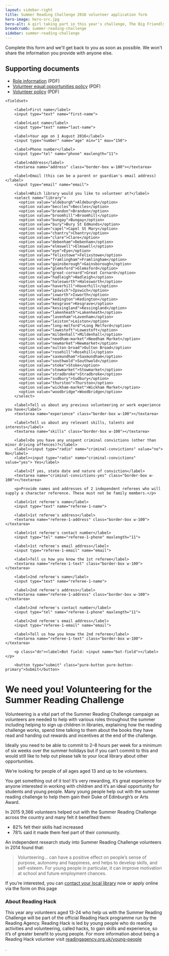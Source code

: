 ```yaml
---
layout: sidebar-right
title: Summer Reading Challenge 2016 volunteer application form
hero-image: hero-src.jpg
hero-alt: A girl taking part in this year's challenge, The Big Friendly Read
breadcrumb: summer-reading-challenge
sidebar: summer-reading-challenge
---
```

Complete this form and we'll get back to you as soon as possible. We won't share the information you provide with anyone else.

<h2>Supporting documents</h2>
<ul>
 	<li><a href="/assets/pdf/src-volunteer-role-profile.pdf">Role information</a> (PDF)</li>
 	<li><a href="/assets/pdf/src-volunteer-equal-opportunity-statement.pdf">Volunteer equal opportunities policy</a> (PDF)</li>
 	<li><a href="/assets/pdf/src-volunteer-policy.pdf">Volunteer policy</a> (PDF)</li>
</ul>

<form class="pure-form pure-form-stacked" netlify netlify-honeypot="bot-field" name="summer-reading-challenge-volunteer" action="confirmation">

    <fieldset>

        <label>First name</label>
        <input type="text" name="first-name">

        <label>Last name</label>
        <input type="text" name="last-name">

        <label>Your age on 1 August 2016</label>
        <input type="number" name="age" min="1" max="150">

        <label>Phone number</label>
        <input type="tel" name="phone" maxlength="11">

        <label>Address</label>
        <textarea name="address" class="border-box w-100"></textarea>

        <label>Email (this can be a parent or guardian's email address)</label>
        <input type="email" name="email">

        <label>Which library would you like to volunteer at?</label>
        <select name="library">
          <option value="aldeburgh">Aldeburgh</option>
          <option value="beccles">Beccles</option>
          <option value="brandon">Brandon</option>
          <option value="broomhill">Broomhill</option>
          <option value="bungay">Bungay</option>
          <option value="bury">Bury St Edmunds</option>
          <option value="capel">Capel St Mary</option>
          <option value="chantry">Chantry</option>
          <option value="clare">Clare</option>
          <option value="debenham">Debenham</option>
          <option value="elmswell">Elmswell</option>
          <option value="eye">Eye</option>
          <option value="felixstowe">Felixstowe</option>
          <option value="framlingham">Framlingham</option>
          <option value="gainsborough">Gainsborough</option>
          <option value="glemsford">Glemsford</option>
          <option value="great-cornard">Great Cornard</option>
          <option value="hadleigh">Hadleigh</option>
          <option value="halesworth">Halesworth</option>
          <option value="haverhill">Haverhill</option>
          <option value="ipswich">Ipswich</option>
          <option value="ixworth">Ixworth</option>
          <option value="kedington">Kedington</option>
          <option value="kesgrave">Kesgrave</option>
          <option value="kessingland">Kessingland</option>
          <option value="lakenheath">Lakenheath</option>
          <option value="lavenham">Lavenham</option>
          <option value="leiston">Leiston</option>
          <option value="long-melford">Long Melford</option>
          <option value="lowestoft">Lowestoft</option>
          <option value="mildenhall">Mildenhall</option>
          <option value="needham-market">Needham Market</option>
          <option value="newmarket">Newmarket</option>
          <option value="oulton-broad">Oulton Broad</option>
          <option value="rosehill">Rosehill</option>
          <option value="saxmundham">Saxmundham</option>
          <option value="southwold">Southwold</option>
          <option value="stoke">Stoke</option>
          <option value="stowmarket">Stowmarket</option>
          <option value="stradbroke">Stradbroke</option>
          <option value="sudbury">Sudbury</option>
          <option value="thurston">Thurston</option>
          <option value="wickham-market">Wickham Market</option>
          <option value="woodbridge">Woodbridge</option>
        </select>

        <label>Tell us about any previous volunteering or work experience you have</label>
        <textarea name="experience" class="border-box w-100"></textarea>

        <label>Tell us about any relevant skills, talents and interests</label>
        <textarea name="skills" class="border-box w-100"></textarea>

        <label>Do you have any unspent criminal convictions (other than minor driving offences)?</label>
        <label><input type="radio" name="criminal-convictions" value="no"> No</label>
        <label><input type="radio" name="criminal-convictions" value="yes"> Yes</label>

        <label>If yes, state date and nature of conviction</label>
        <textarea name="criminal-convictions-yes" class="border-box w-100"></textarea>

        <p>Provide names and addresses of 2 independent referees who will supply a character reference. These must not be family members.</p>

        <label>1st referee's name</label>
        <input type="text" name="referee-1-name">

        <label>1st referee's address</label>
        <textarea name="referee-1-address" class="border-box w-100"></textarea>

        <label>1st referee's contact number</label>
        <input type="tel" name="referee-1-phone" maxlength="11">

        <label>1st referee's email address</label>
        <input type="referee-1-email" name="email">

        <label>Tell us how you know the 1st referee</label>
        <textarea name="referee-1-text" class="border-box w-100"></textarea>

        <label>2nd referee's name</label>
        <input type="text" name="referee-1-name">

        <label>2nd referee's address</label>
        <textarea name="referee-1-address" class="border-box w-100"></textarea>

        <label>2nd referee's contact number</label>
        <input type="tel" name="referee-1-phone" maxlength="11">

        <label>2nd referee's email address</label>
        <input type="referee-1-email" name="email">

        <label>Tell us how you know the 2nd referee</label>
        <textarea name="referee-1-text" class="border-box w-100"></textarea>

        <p class="dn"><label>Bot field: <input name="bot-field"></label></p>

        <button type="submit" class="pure-button pure-button-primary">Submit</button>

</form>

<h1>We need you! Volunteering for the Summer Reading Challenge</h1>

<p>Volunteering is a vital part of the Summer Reading Challenge campaign as volunteers are needed to help with various roles throughout the summer including helping to sign up children in libraries, explaining how the reading challenge works, spend time talking to them about the books they have read and handing out rewards and incentives at the end of the challenge.</p>

<p>Ideally you need to be able to commit to 2–8 hours per week for a minimum of six weeks over the summer holidays but if you can’t commit to this and would still like to help out please talk to your local library about other opportunities.</p>

<p>We’re looking for people of all ages aged 13 and up to be volunteers.</p>

<p>You get something out of it too! It’s very rewarding, it’s great experience for anyone interested in working with children and it’s an ideal opportunity for students and young people. Many young people help out with the summer reading challenge to help them gain their Duke of Edinburgh’s or Arts Award.</p>

<p>In 2015 9,366 volunteers helped out with the Summer Reading Challenge across the country and many felt it benefited them:</p>

<ul>
<li>82% felt their skills had increased</li>
<li>78% said it made them feel part of their community.</li>
</ul>

<p>An independent research study into Summer Reading Challenge volunteers in 2014 found that:</p>

<blockquote>Volunteering… can have a positive effect on people’s sense of purpose, autonomy and happiness, and helps to develop skills, and self-esteem. For young people in particular, it can improve motivation at school and future employment chances.</blockquote>

<p>If you’re interested, you can <a href="http://suffolklibraries.co.uk/branches/">contact your local library</a> now or apply online via the form on this page</p>

<h3>About Reading Hack</h3>

<p>This year any volunteers aged 13-24 who help us with the Summer Reading Challenge will be part of the official Reading Hack programme run by the Reading Agency. Reading Hack is led by young people who do reading activities and volunteering, called hacks, to gain skills and experience, so it’s of greater benefit to young people. For more information about being a Reading Hack volunteer visit <a href="http://readingagency.org.uk/young-people">readingagency.org.uk/young-people</a></p>.
